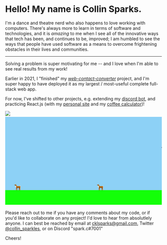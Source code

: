 # Hello! My name is Collin Sparks.

I'm a dance and theatre nerd who also happens to love working with computers. There's always more to learn in terms of software and technologies, and it is _amazing_ to me when I see all of the innovative ways that tech has been, and continues to be, improved; I am humbled to see the ways that people have used software as a means to overcome frightening obstacles in their lives and communities.

---

Solving a problem is super motivating for me -- and I love when I'm able to see real results from my work!

Earlier in 2021, I "finished" my [*web-contact-converter*](https://github.com/spark-c/web-contact-converter) project, and I'm super happy to have deployed it as my largest / most-useful complete full-stack web app.

For now, I've shifted to other projects, e.g. extending my [discord bot](https://github.com/spark-c/baby-bot), and practicing React.js (with my [personal site](https://github.com/spark-c/spark-c.github.io) and my [coffee calculator](https://github.com/spark-c/coffee-calculator))!

![](wcc_demo.gif)
![](pg_demo.gif)

Please reach out to me if you have any comments about my code, or if you'd like to collaborate on any project! I'd love to hear from absolutlely anyone.
I can best be reached by email at cklsparks@gmail.com, Twitter [@collin_sparkles](https://twitter.com/collin_sparkles), or on Discord "spark.c#7001"

Cheers!

<!---
spark-c/spark-c is a ✨ special ✨ repository because its `README.md` (this file) appears on your GitHub profile.
You can click the Preview link to take a look at your changes.
--->
